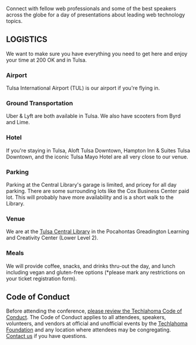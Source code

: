 <p class="intro">
Connect with fellow web professionals and some of the best speakers across the globe for a day of presentations about leading web technology topics.
</p>

## LOGISTICS
We want to make sure you have everything you need to get here and enjoy your time at 200 OK and in Tulsa.

### Airport
Tulsa International Airport (TUL) is our airport if you're flying in.

### Ground Transportation
Uber & Lyft are both available in Tulsa. We also have scooters from Byrd and Lime.

### Hotel
If you're staying in Tulsa, Aloft Tulsa Downtown, Hampton Inn & Suites Tulsa Downtown, and the iconic Tulsa Mayo Hotel are all very close to our venue.

### Parking
Parking at the Central Library's garage is limited, and pricey for all day parking. There are some surrounding lots like the Cox Business Center paid lot. This will probably have more availability and is a short walk to the Library.

### Venue
We are at the [Tulsa Central Library](https://www.tulsalibrary.org/locations/central) in the Pocahontas Greadington Learning and Creativity Center (Lower Level 2).

### Meals
We will provide coffee, snacks, and drinks thru-out the day, and lunch including vegan and gluten-free options (*please mark any restrictions on your ticket registration form).

## Code of Conduct

Before attending the conference, [please review the Techlahoma Code of Conduct](https://www.techlahoma.org/code-of-conduct/). The Code of Conduct applies to all attendees, speakers, volunteers, and vendors at official and unofficial events by the [Techlahoma Foundation](https://techlahoma.org/) and any location where attendees may be congregating. [Contact us](mailto:200ok@techlahoma.org) if you have questions.
